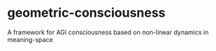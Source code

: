 # geometric-consciousness
A framework for AGI consciousness based on non-linear dynamics in meaning-space
